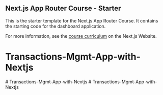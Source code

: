 ## Next.js App Router Course - Starter

This is the starter template for the Next.js App Router Course. It contains the starting code for the dashboard application.

For more information, see the [course curriculum](https://nextjs.org/learn) on the Next.js Website.
# Transactions-Mgmt-App-with-Nextjs
#   T r a n s a c t i o n s - M g m t - A p p - w i t h - N e x t j s  
 #   T r a n s a c t i o n s - M g m t - A p p - w i t h - N e x t j s  
 